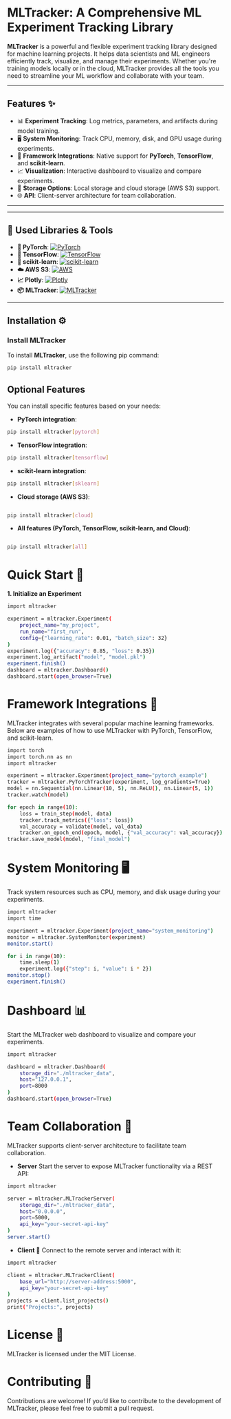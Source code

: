 
# MLTracker: A Comprehensive ML Experiment Tracking Library

**MLTracker** is a powerful and flexible experiment tracking library designed for machine learning projects. It helps data scientists and ML engineers efficiently track, visualize, and manage their experiments. Whether you're training models locally or in the cloud, MLTracker provides all the tools you need to streamline your ML workflow and collaborate with your team.

---

## Features ✨

- 📊 **Experiment Tracking**: Log metrics, parameters, and artifacts during model training.
- 🖥️ **System Monitoring**: Track CPU, memory, disk, and GPU usage during experiments.
- 🔄 **Framework Integrations**: Native support for **PyTorch**, **TensorFlow**, and **scikit-learn**.
- 📈 **Visualization**: Interactive dashboard to visualize and compare experiments.
- 💾 **Storage Options**: Local storage and cloud storage (AWS S3) support.
- 🌐 **API**: Client-server architecture for team collaboration.

---
---

## 🔧 Used Libraries & Tools

- **🔗 PyTorch**: [![PyTorch](https://img.shields.io/badge/PyTorch-v1.9.0-blue?logo=pytorch)](https://pytorch.org)
- **🔗 TensorFlow**: [![TensorFlow](https://img.shields.io/badge/TensorFlow-v2.5.0-green?logo=tensorflow)](https://www.tensorflow.org)
- **🔗 scikit-learn**: [![scikit-learn](https://img.shields.io/badge/scikit--learn-v0.24.2-yellowgreen?logo=scikit-learn)](https://scikit-learn.org)
- **☁️ AWS S3**: [![AWS](https://img.shields.io/badge/AWS-S3-orange?logo=amazonaws)](https://aws.amazon.com/s3/)
- **📈 Plotly**: [![Plotly](https://img.shields.io/badge/Plotly-v4.14.3-82D4FF?logo=plotly)](https://plotly.com)
- **📦 MLTracker**: [![MLTracker](https://img.shields.io/badge/MLTracker-v1.0-0078D4?logo=python)](https://github.com/mltracker)

---

## Installation ⚙️

### Install MLTracker

To install **MLTracker**, use the following pip command:

```bash
pip install mltracker
```
## Optional Features
You can install specific features based on your needs:

- **PyTorch integration**:
```bash
pip install mltracker[pytorch]
```
- **TensorFlow integration**:
```bash
pip install mltracker[tensorflow]
```
- **scikit-learn integration**:
```bash
pip install mltracker[sklearn]
```
- **Cloud storage (AWS S3)**:

```bash

pip install mltracker[cloud]
```
- **All features (PyTorch, TensorFlow, scikit-learn, and Cloud)**:

```bash

pip install mltracker[all]
```

# Quick Start 🚀
**1. Initialize an Experiment**

```bash
import mltracker

experiment = mltracker.Experiment(
    project_name="my_project",
    run_name="first_run",
    config={"learning_rate": 0.01, "batch_size": 32}
)
experiment.log({"accuracy": 0.85, "loss": 0.35})
experiment.log_artifact("model", "model.pkl")
experiment.finish()
dashboard = mltracker.Dashboard()
dashboard.start(open_browser=True)
```


# Framework Integrations 🤖
MLTracker integrates with several popular machine learning frameworks. Below are examples of how to use MLTracker with PyTorch, TensorFlow, and scikit-learn.

```bash
import torch
import torch.nn as nn
import mltracker

experiment = mltracker.Experiment(project_name="pytorch_example")
tracker = mltracker.PyTorchTracker(experiment, log_gradients=True)
model = nn.Sequential(nn.Linear(10, 5), nn.ReLU(), nn.Linear(5, 1))
tracker.watch(model)

for epoch in range(10):
    loss = train_step(model, data)
    tracker.track_metrics({"loss": loss})
    val_accuracy = validate(model, val_data)
    tracker.on_epoch_end(epoch, model, {"val_accuracy": val_accuracy})
tracker.save_model(model, "final_model")
```




# System Monitoring 🖥️
Track system resources such as CPU, memory, and disk usage during your experiments.

```bash
import mltracker
import time

experiment = mltracker.Experiment(project_name="system_monitoring")
monitor = mltracker.SystemMonitor(experiment)
monitor.start()

for i in range(10):
    time.sleep(1)
    experiment.log({"step": i, "value": i * 2})
monitor.stop()
experiment.finish()
```

# Dashboard 📊
Start the MLTracker web dashboard to visualize and compare your experiments.

```bash
import mltracker

dashboard = mltracker.Dashboard(
    storage_dir="./mltracker_data",
    host="127.0.0.1",
    port=8000
)
dashboard.start(open_browser=True)
```

# Team Collaboration 🤝
MLTracker supports client-server architecture to facilitate team collaboration.

- **Server**
Start the server to expose MLTracker functionality via a REST API:

```bash
import mltracker

server = mltracker.MLTrackerServer(
    storage_dir="./mltracker_data",
    host="0.0.0.0",
    port=5000,
    api_key="your-secret-api-key"
)
server.start()
```


- **Client 📡**
Connect to the remote server and interact with it:

```bash
import mltracker

client = mltracker.MLTrackerClient(
    base_url="http://server-address:5000",
    api_key="your-secret-api-key"
)
projects = client.list_projects()
print("Projects:", projects)
```



# License 📜
MLTracker is licensed under the MIT License.

# Contributing 🤗
Contributions are welcome! If you’d like to contribute to the development of MLTracker, please feel free to submit a pull request.


